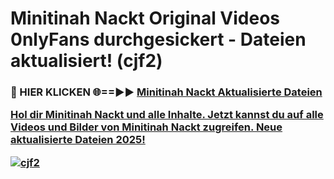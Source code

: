 # Minitinah Nackt Original Videos 0nlyFans durchgesickert - Dateien aktualisiert! (cjf2)

<h3>🔴 HIER KLICKEN 🌐==►► <a href="https://tinyurl.com/h6vf6nb8" rel="nofollow">Minitinah Nackt Aktualisierte Dateien

Hol dir Minitinah Nackt und alle Inhalte. Jetzt kannst du auf alle Videos und Bilder von Minitinah Nackt zugreifen. Neue aktualisierte Dateien 2025!

[![cjf2](https://i.imgur.com/sD4kR3V.gif)](https://tinyurl.com/h6vf6nb8)
